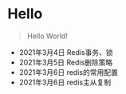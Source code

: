 # Hello

> Hello World!

* 2021年3月4日 Redis事务、锁
* 2021年3月5日 Redis删除策略
* 2021年3月6日 redis的常用配置
* 2021年3月6日 redis主从复制